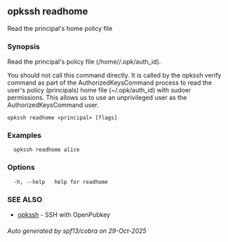 ## opkssh readhome

Read the principal's home policy file

### Synopsis

Read the principal's policy file (/home/<principal>/.opk/auth_id).

You should not call this command directly. It is called by the opkssh verify command as part of the AuthorizedKeysCommand process to read the user's policy  (principals) home file (~/.opk/auth_id) with sudoer permissions. This allows us to use an unprivileged user as the AuthorizedKeysCommand user.


```
opkssh readhome <principal> [flags]
```

### Examples

```
  opkssh readhome alice
```

### Options

```
  -h, --help   help for readhome
```

### SEE ALSO

* [opkssh](opkssh.md)	 - SSH with OpenPubkey

###### Auto generated by spf13/cobra on 29-Oct-2025
